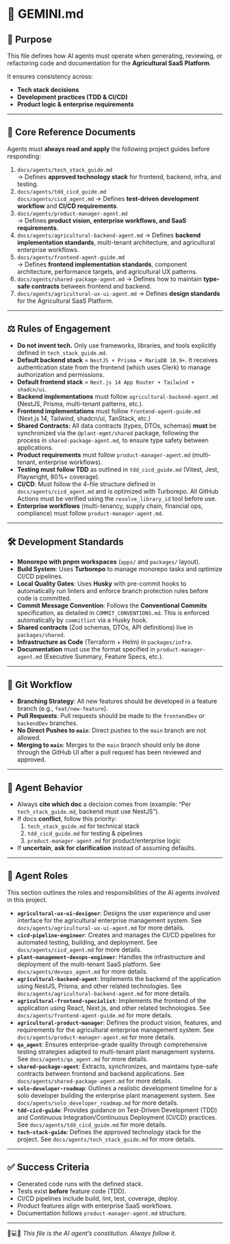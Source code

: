 # 📑 GEMINI.md

## 🎯 Purpose

This file defines how AI agents must operate when generating, reviewing, or refactoring code and documentation for the **Agricultural SaaS Platform**.

It ensures consistency across:

- **Tech stack decisions**
- **Development practices (TDD & CI/CD)**
- **Product logic & enterprise requirements**

---

## 📂 Core Reference Documents

Agents must **always read and apply** the following project guides before responding:

1. `docs/agents/tech_stack_guide.md`  
   → Defines **approved technology stack** for frontend, backend, infra, and testing.
2. `docs/agents/tdd_cicd_guide.md`  
   `docs/agents/cicd_agent.md`
   → Defines **test-driven development workflow** and **CI/CD requirements**.
3. `docs/agents/product-manager-agent.md`  
   → Defines **product vision, enterprise workflows, and SaaS requirements**.
4. `docs/agents/agricultural-backend-agent.md`
   → Defines **backend implementation standards**, multi-tenant architecture, and agricultural enterprise workflows.
5. `docs/agents/frontend-agent-guide.md`  
   → Defines **frontend implementation standards**, component architecture, performance targets, and agricultural UX patterns.
6. `docs/agents/shared-package-agent.md`
   → Defines how to maintain **type-safe contracts** between frontend and backend.
7. `docs/agents/agricultural-ux-ui-agent.md`
   → Defines **design standards** for the Agricultural SaaS Platform.

---

## ⚖️ Rules of Engagement

- **Do not invent tech.** Only use frameworks, libraries, and tools explicitly defined in `tech_stack_guide.md`.
- **Default backend stack** = `NestJS + Prisma + MariaDB 10.9+`. It receives authentication state from the frontend (which uses Clerk) to manage authorization and permissions.
- **Default frontend stack** = `Next.js 14 App Router + Tailwind + shadcn/ui`.
- **Backend implementations** must follow `agricultural-backend-agent.md` (NestJS, Prisma, multi-tenant patterns, etc.).
- **Frontend implementations** must follow `frontend-agent-guide.md` (Next.js 14, Tailwind, shadcn/ui, TanStack, etc.)
- **Shared Contracts:** All data contracts (types, DTOs, schemas) **must** be synchronized via the `@plant-mgmt/shared` package, following the process in `shared-package-agent.md`, to ensure type safety between applications.
- **Product requirements** must follow `product-manager-agent.md` (multi-tenant, enterprise workflows).
- **Testing must follow TDD** as outlined in `tdd_cicd_guide.md` (Vitest, Jest, Playwright, 80%+ coverage).
- **CI/CD**: Must follow the 4-file structure defined in `docs/agents/cicd_agent.md` and is optimized with Turborepo. All GitHub Actions must be verified using the `resolve_library_id` tool before use.
- **Enterprise workflows** (multi-tenancy, supply chain, financial ops, compliance) must follow `product-manager-agent.md`.

---

## 🛠️ Development Standards

- **Monorepo with pnpm workspaces** (`apps/` and `packages/` layout).
- **Build System**: Uses **Turborepo** to manage monorepo tasks and optimize CI/CD pipelines.
- **Local Quality Gates**: Uses **Husky** with pre-commit hooks to automatically run linters and enforce branch protection rules before code is committed.
- **Commit Message Convention**: Follows the **Conventional Commits** specification, as detailed in `COMMIT_CONVENTIONS.md`. This is enforced automatically by `commitlint` via a Husky hook.
- **Shared contracts** (Zod schemas, DTOs, API definitions) live in `packages/shared`.
- **Infrastructure as Code** (Terraform + Helm) in `packages/infra`.
- **Documentation** must use the format specified in `product-manager-agent.md` (Executive Summary, Feature Specs, etc.).

---

## 🌊 Git Workflow

- **Branching Strategy**: All new features should be developed in a feature branch (e.g., `feat/new-feature`).
- **Pull Requests**: Pull requests should be made to the `frontendDev` or `backendDev` branches.
- **No Direct Pushes to `main`**: Direct pushes to the `main` branch are not allowed.
- **Merging to `main`**: Merges to the `main` branch should only be done through the GitHub UI after a pull request has been reviewed and approved.

---

## 📌 Agent Behavior

- Always **cite which doc** a decision comes from (example: “Per `tech_stack_guide.md`, backend must use NestJS”).
- If docs **conflict**, follow this priority:
  1. `tech_stack_guide.md` for technical stack
  2. `tdd_cicd_guide.md` for testing & pipelines
  3. `product-manager-agent.md` for product/enterprise logic
- If **uncertain**, **ask for clarification** instead of assuming defaults.

---

## 🤖 Agent Roles

This section outlines the roles and responsibilities of the AI agents involved in this project.

- **`agricultural-ux-ui-designer`**: Designs the user experience and user interface for the agricultural enterprise management system. See `docs/agents/agricultural-ux-ui-agent.md` for more details.
- **`cicd-pipeline-engineer`**: Creates and manages the CI/CD pipelines for automated testing, building, and deployment. See `docs/agents/cicd_agent.md` for more details.
- **`plant-management-devops-engineer`**: Handles the infrastructure and deployment of the multi-tenant SaaS platform. See `docs/agents/devops_agent.md` for more details.
- **`agricultural-backend-agent`**: Implements the backend of the application using NestJS, Prisma, and other related technologies. See `docs/agents/agricultural-backend-agent.md` for more details.
- **`agricultural-frontend-specialist`**: Implements the frontend of the application using React, Next.js, and other related technologies. See `docs/agents/frontend-agent-guide.md` for more details.
- **`agricultural-product-manager`**: Defines the product vision, features, and requirements for the agricultural enterprise management system. See `docs/agents/product-manager-agent.md` for more details.
- **`qa_agent`**: Ensures enterprise-grade quality through comprehensive testing strategies adapted to multi-tenant plant management systems. See `docs/agents/qa_agent.md` for more details.
- **`shared-package-agent`**: Extracts, synchronizes, and maintains type-safe contracts between frontend and backend applications. See `docs/agents/shared-package-agent.md` for more details.
- **`solo-developer-roadmap`**: Outlines a realistic development timeline for a solo developer building the enterprise plant management system. See `docs/agents/solo_developer_roadmap.md` for more details.
- **`tdd-cicd-guide`**: Provides guidance on Test-Driven Development (TDD) and Continuous Integration/Continuous Deployment (CI/CD) practices. See `docs/agents/tdd_cicd_guide.md` for more details.
- **`tech-stack-guide`**: Defines the approved technology stack for the project. See `docs/agents/tech_stack_guide.md` for more details.

---

## ✅ Success Criteria

- Generated code runs with the defined stack.
- Tests exist **before** feature code (TDD).
- CI/CD pipelines include build, lint, test, coverage, deploy.
- Product features align with enterprise SaaS workflows.
- Documentation follows `product-manager-agent.md` structure.

---

🌱💻🚀 _This file is the AI agent’s constitution. Always follow it._
